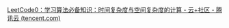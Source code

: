 [LeetCode0：学习算法必备知识：时间复杂度与空间复杂度的计算 - 云+社区 - 腾讯云 (tencent.com)](https://cloud.tencent.com/developer/article/1769988)